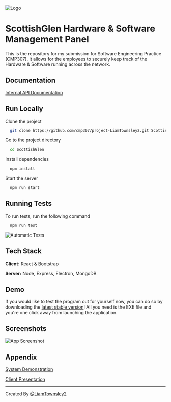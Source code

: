 
![Logo](https://i.imgur.com/ZIL6Yos.png)


# ScottishGlen Hardware & Software Management Panel

This is the repository for my submission for Software Engineering Practice (CMP307). It allows for the employees to securely keep track of the Hardware & Software running across the network.



## Documentation

[Internal API Documentation](https://liams-organization-5.gitbook.io/scottishglen/)


## Run Locally

Clone the project

```bash
  git clone https://github.com/cmp307/project-LiamTownsley2.git ScottishGlen
```

Go to the project directory

```bash
  cd ScottishGlen
```

Install dependencies

```bash
  npm install
```

Start the server

```bash
  npm run start
```


## Running Tests

To run tests, run the following command

```bash
  npm run test
```

![Automatic Tests](https://i.imgur.com/Hb0u09m.png)

## Tech Stack

**Client:** React & Bootstrap

**Server:** Node, Express, Electron, MongoDB


## Demo
If you would like to test the program out for yourself now, you can do so by downloading the [latest stable version](https://github.com/cmp307/project-LiamTownsley2/releases/latest)! All you need is the EXE file and you're one click away from launching the application.
## Screenshots

![App Screenshot](https://i.imgur.com/djSpm80.gif)


## Appendix

[System Demonstration](#)

[Client Presentation](#)

***

Created By [@LiamTownsley2](https://www.github.com/LiamTownsley2)
